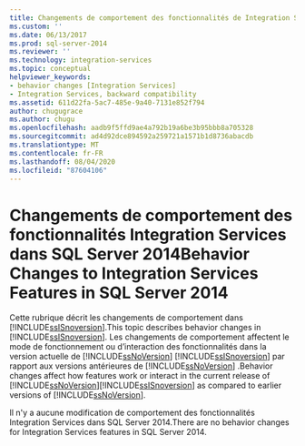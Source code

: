 ```yaml
---
title: Changements de comportement des fonctionnalités de Integration Services dans SQL Server 2014 | Microsoft Docs
ms.custom: ''
ms.date: 06/13/2017
ms.prod: sql-server-2014
ms.reviewer: ''
ms.technology: integration-services
ms.topic: conceptual
helpviewer_keywords:
- behavior changes [Integration Services]
- Integration Services, backward compatibility
ms.assetid: 611d22fa-5ac7-485e-9a40-7131e852f794
author: chugugrace
ms.author: chugu
ms.openlocfilehash: aadb9f5ffd9ae4a792b19a6be3b95bbb8a705328
ms.sourcegitcommit: ad4d92dce894592a259721a1571b1d8736abacdb
ms.translationtype: MT
ms.contentlocale: fr-FR
ms.lasthandoff: 08/04/2020
ms.locfileid: "87604106"
---
```

# <a name="behavior-changes-to-integration-services-features-in-sql-server-2014"></a><span data-ttu-id="5ec09-102">Changements de comportement des fonctionnalités Integration Services dans SQL Server 2014</span><span class="sxs-lookup"><span data-stu-id="5ec09-102">Behavior Changes to Integration Services Features in SQL Server 2014</span></span>
  <span data-ttu-id="5ec09-103">Cette rubrique décrit les changements de comportement dans [!INCLUDE[ssISnoversion](../includes/ssisnoversion-md.md)].</span><span class="sxs-lookup"><span data-stu-id="5ec09-103">This topic describes behavior changes in [!INCLUDE[ssISnoversion](../includes/ssisnoversion-md.md)].</span></span> <span data-ttu-id="5ec09-104">Les changements de comportement affectent le mode de fonctionnement ou d’interaction des fonctionnalités dans la version actuelle de [!INCLUDE[ssNoVersion](../includes/ssnoversion-md.md)] [!INCLUDE[ssISnoversion](../includes/ssisnoversion-md.md)] par rapport aux versions antérieures de [!INCLUDE[ssNoVersion](../includes/ssnoversion-md.md)] .</span><span class="sxs-lookup"><span data-stu-id="5ec09-104">Behavior changes affect how features work or interact in the current release of [!INCLUDE[ssNoVersion](../includes/ssnoversion-md.md)][!INCLUDE[ssISnoversion](../includes/ssisnoversion-md.md)] as compared to earlier versions of [!INCLUDE[ssNoVersion](../includes/ssnoversion-md.md)].</span></span>  
  
 <span data-ttu-id="5ec09-105">Il n'y a aucune modification de comportement des fonctionnalités Integration Services dans SQL Server 2014.</span><span class="sxs-lookup"><span data-stu-id="5ec09-105">There are no behavior changes for Integration Services features in SQL Server 2014.</span></span>  
  
  
